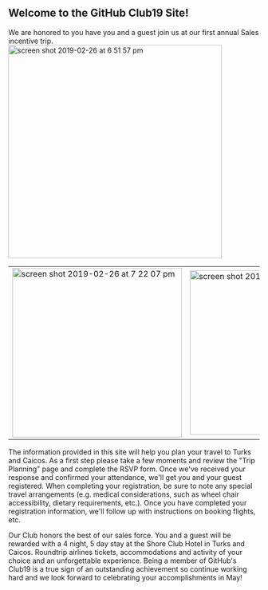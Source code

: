 ## Welcome to the GitHub Club19 Site!


We are honored to you have you and a guest join us at our first annual Sales incentive trip. 
<img width="428" alt="screen shot 2019-02-26 at 6 51 57 pm" src="https://user-images.githubusercontent.com/14840774/53462134-a174c300-39f7-11e9-9305-7b6e93c8436a.png">

<table border="0">
  <tr>
    <td><img width="340" alt="screen shot 2019-02-26 at 7 22 07 pm" src="https://user-images.githubusercontent.com/14840774/53463480-d71bab00-39fb-11e9-8c72-bd275c3dd665.png">
</td> 
    <td><img width="330" alt="screen shot 2019-02-26 at 7 12 17 pm" src="https://user-images.githubusercontent.com/14840774/53462992-8061a180-39fa-11e9-8806-ba5ce912ab0c.png"></td>
  </tr>
  </table>

The information provided in this site will help you plan your travel to Turks and Caicos. As a first step please take a few moments and review the "Trip Planning" page and complete the RSVP form. Once we've received your response and confirmed your attendance, we'll get you and your guest registered. When completing your registration, be sure to note any special travel arrangements (e.g. medical considerations, such as wheel chair accessibility, dietary requirements, etc.). Once you have completed your registration information, we'll follow up with instructions on booking flights, etc.

Our Club honors the best of our sales force.  You and a guest will be rewarded with a 4 night, 5 day stay at the Shore Club Hotel in Turks and Caicos. Roundtrip airlines tickets, accommodations and activity of your choice and an unforgettable experience. Being a member of GitHub's Club19 is a true sign of an outstanding achievement so continue working hard and we look forward to celebrating your accomplishments in May!
